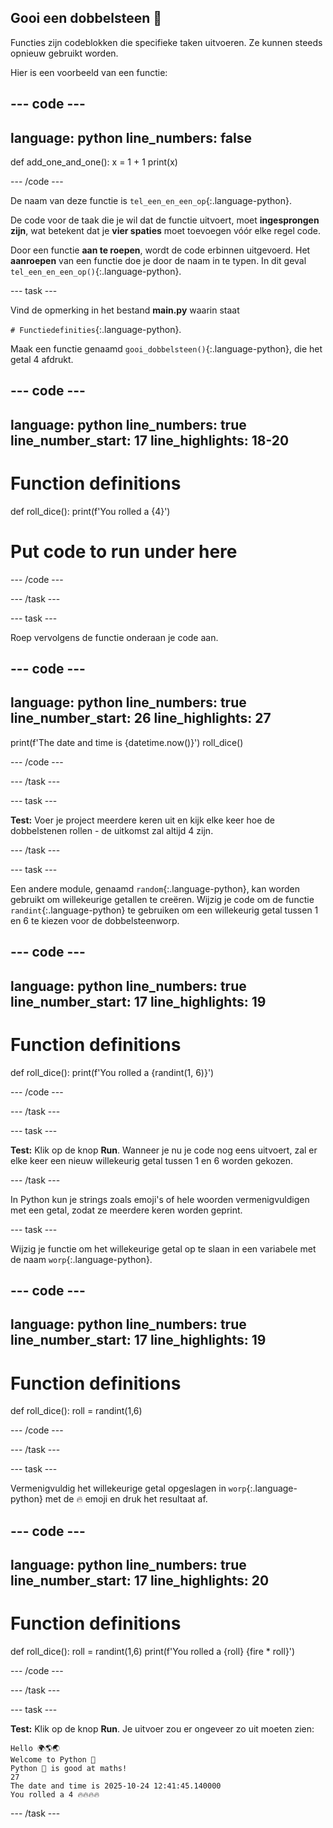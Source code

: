 ## Gooi een dobbelsteen 🎲

Functies zijn codeblokken die specifieke taken uitvoeren. Ze kunnen steeds opnieuw gebruikt worden.

Hier is een voorbeeld van een functie:

--- code ---
---
language: python
line_numbers: false
---
def add_one_and_one(): x = 1 + 1 print(x)

--- /code ---

De naam van deze functie is `tel_een_en_een_op`{:.language-python}.

De code voor de taak die je wil dat de functie uitvoert, moet **ingesprongen zijn**, wat betekent dat je **vier spaties** moet toevoegen vóór elke regel code.

Door een functie **aan te roepen**, wordt de code erbinnen uitgevoerd. Het **aanroepen** van een functie doe je door de naam in te typen. In dit geval `tel_een_en_een_op()`{:.language-python}.


--- task ---

Vind de opmerking in het bestand **main.py** waarin staat

`# Functiedefinities`{:.language-python}.

Maak een functie genaamd `gooi_dobbelsteen()`{:.language-python}, die het getal 4 afdrukt.

--- code ---
---
language: python line_numbers: true line_number_start: 17
line_highlights: 18-20
---
# Function definitions
def roll_dice(): print(f'You rolled a {4}')

# Put code to run under here

--- /code ---

--- /task ---

--- task ---

Roep vervolgens de functie onderaan je code aan.

--- code ---
---
language: python line_numbers: true line_number_start: 26
line_highlights: 27
---
print(f'The date and time is {datetime.now()}') roll_dice()

--- /code ---

--- /task ---

--- task ---

**Test:** Voer je project meerdere keren uit en kijk elke keer hoe de dobbelstenen rollen - de uitkomst zal altijd 4 zijn.

--- /task ---

--- task ---

Een andere module, genaamd `random`{:.language-python}, kan worden gebruikt om willekeurige getallen te creëren. Wijzig je code om de functie `randint`{:.language-python} te gebruiken om een willekeurig getal tussen 1 en 6 te kiezen voor de dobbelsteenworp.

--- code ---
---
language: python line_numbers: true line_number_start: 17
line_highlights: 19
---
# Function definitions
def roll_dice(): print(f'You rolled a {randint(1, 6)}')

--- /code ---

--- /task ---

--- task ---

**Test:** Klik op de knop **Run**. Wanneer je nu je code nog eens uitvoert, zal er elke keer een nieuw willekeurig getal tussen 1 en 6 worden gekozen.

--- /task ---

In Python kun je strings zoals emoji's of hele woorden vermenigvuldigen met een getal, zodat ze meerdere keren worden geprint.

--- task ---

Wijzig je functie om het willekeurige getal op te slaan in een variabele met de naam `worp`{:.language-python}.

--- code ---
---
language: python line_numbers: true line_number_start: 17
line_highlights: 19
---
# Function definitions
def roll_dice(): roll = randint(1,6)

--- /code ---

--- /task ---

--- task ---

Vermenigvuldig het willekeurige getal opgeslagen in `worp`{:.language-python} met de 🔥 emoji en druk het resultaat af.

--- code ---
---
language: python line_numbers: true line_number_start: 17
line_highlights: 20
---
# Function definitions
def roll_dice(): roll = randint(1,6) print(f'You rolled a {roll} {fire * roll}')

--- /code ---

--- /task ---

--- task ---

**Test:** Klik op de knop **Run**. Je uitvoer zou er ongeveer zo uit moeten zien:

```
Hello 🌍🌎🌏
Welcome to Python 🐍
Python 🐍 is good at maths!
27
The date and time is 2025-10-24 12:41:45.140000
You rolled a 4 🔥🔥🔥🔥
```

--- /task ---